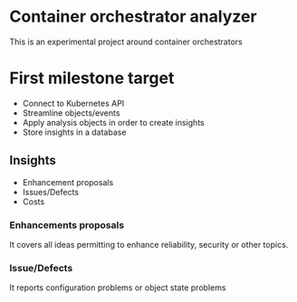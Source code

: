 # Container orchestrator analyzer

This is an experimental project around container orchestrators

# First milestone target

* Connect to Kubernetes API
* Streamline objects/events
* Apply analysis objects in order to create insights
* Store insights in a database

## Insights

* Enhancement proposals
* Issues/Defects
* Costs

### Enhancements proposals

It covers all ideas permitting to enhance reliability, security or other topics.

### Issue/Defects

It reports configuration problems or object state problems

